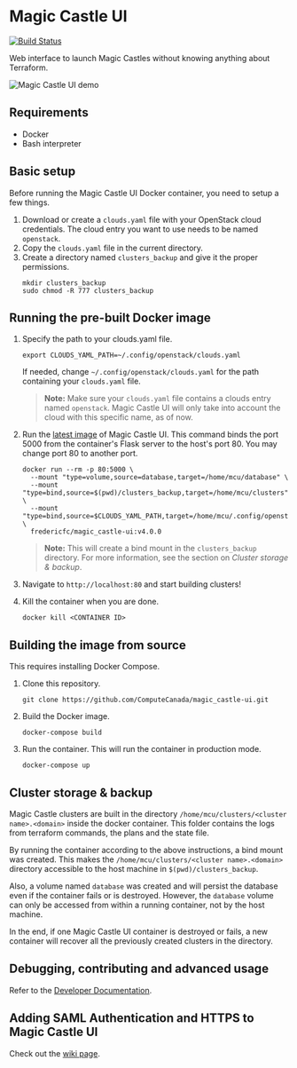 # Magic Castle UI

[![Build Status](https://travis-ci.com/ComputeCanada/magic_castle-ui.svg?branch=master)](https://travis-ci.com/ComputeCanada/magic_castle-ui)

Web interface to launch Magic Castles without knowing anything about Terraform.

![Magic Castle UI demo](./demo/demo.gif)

## Requirements

- Docker
- Bash interpreter

## Basic setup

Before running the Magic Castle UI Docker container, you need to setup a few things.

1. Download or create a `clouds.yaml` file with your OpenStack cloud credentials. The cloud entry you want to use needs to be named `openstack`.
2. Copy the `clouds.yaml` file in the current directory.
3. Create a directory named `clusters_backup` and give it the proper permissions.
   ```
   mkdir clusters_backup
   sudo chmod -R 777 clusters_backup
   ```

## Running the pre-built Docker image

1. Specify the path to your clouds.yaml file.
   ````shell script
   export CLOUDS_YAML_PATH=~/.config/openstack/clouds.yaml
   ````
   If needed, change `~/.config/openstack/clouds.yaml` for the path containing your `clouds.yaml` file.
   > **Note:** Make sure your `clouds.yaml` file contains a clouds entry named `openstack`. Magic Castle UI will only take into account the cloud with this specific name, as of now.

2. Run the [latest image](https://hub.docker.com/repository/docker/fredericfc/magic_castle-ui) of Magic Castle UI. This command binds the port 5000 from the container's Flask server to the host's port 80. You may change port 80 to another port.
   ```shell script
   docker run --rm -p 80:5000 \
     --mount "type=volume,source=database,target=/home/mcu/database" \
     --mount "type=bind,source=$(pwd)/clusters_backup,target=/home/mcu/clusters" \
     --mount "type=bind,source=$CLOUDS_YAML_PATH,target=/home/mcu/.config/openstack/clouds.yaml" \
     fredericfc/magic_castle-ui:v4.0.0
   ```
   > **Note:** This will create a bind mount in the `clusters_backup` directory. For more information, see the section on _Cluster storage & backup_.   

3. Navigate to `http://localhost:80` and start building clusters!
4. Kill the container when you are done.
   ```
   docker kill <CONTAINER ID>
   ```

## Building the image from source

This requires installing Docker Compose.

1. Clone this repository.
   ```shell script
   git clone https://github.com/ComputeCanada/magic_castle-ui.git
   ```

2. Build the Docker image.
   ```shell script
   docker-compose build
   ```

3. Run the container. This will run the container in production mode.
   ```shell script
   docker-compose up
   ```

## Cluster storage & backup

Magic Castle clusters are built in the directory `/home/mcu/clusters/<cluster name>.<domain>` inside the
docker container.
This folder contains the logs from terraform commands, the plans and the state file.

By running the container according to the above instructions, a bind mount was created. This 
makes the `/home/mcu/clusters/<cluster name>.<domain>` directory accessible to the host machine in
`$(pwd)/clusters_backup`.

Also, a volume named `database` was created and will persist the database even if the container fails or is destroyed. However, the `database` volume can only be accessed from within a running container, not by the host machine.

In the end, if one Magic Castle UI container is destroyed or fails, a new container will recover all the previously 
created clusters in the directory.

## Debugging, contributing and advanced usage

Refer to the [Developer Documentation](./docs/developers.md).

## Adding SAML Authentication and HTTPS to Magic Castle UI

Check out the [wiki page](https://github.com/ComputeCanada/magic_castle-ui/wiki/Adding-SAML-Authentication-and-HTTPS-to-Magic-Castle-UI).

